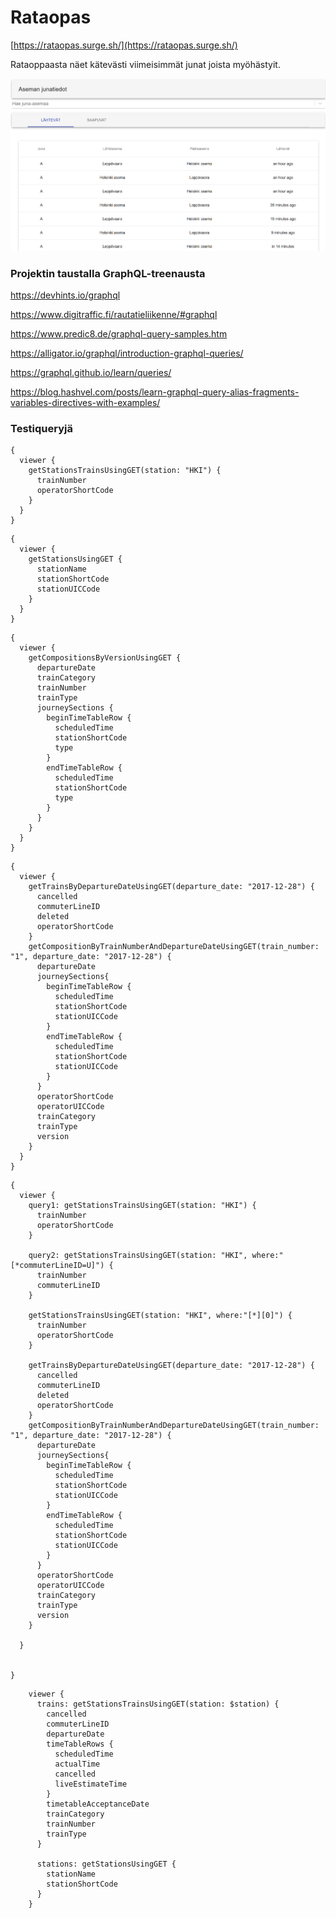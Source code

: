 # Rataopas

[https://rataopas.surge.sh/](https://rataopas.surge.sh/)

Rataoppaasta näet kätevästi viimeisimmät junat joista myöhästyit.

![](https://raw.githubusercontent.com/Zeukkari/harjotteluproggis3/master/rataopas.png)


### Projektin taustalla GraphQL-treenausta

https://devhints.io/graphql

https://www.digitraffic.fi/rautatieliikenne/#graphql

https://www.predic8.de/graphql-query-samples.htm

https://alligator.io/graphql/introduction-graphql-queries/

https://graphql.github.io/learn/queries/

https://blog.hashvel.com/posts/learn-graphql-query-alias-fragments-variables-directives-with-examples/


### Testiqueryjä

```
{
  viewer {
    getStationsTrainsUsingGET(station: "HKI") {
      trainNumber
      operatorShortCode
    }
  }
}

```

```
{
  viewer {
    getStationsUsingGET {
      stationName
      stationShortCode
      stationUICCode
    }
  }
}
```

```
{
  viewer {
    getCompositionsByVersionUsingGET {
      departureDate
      trainCategory
      trainNumber
      trainType
      journeySections {
        beginTimeTableRow {
          scheduledTime
          stationShortCode
          type
        }
        endTimeTableRow {
          scheduledTime
          stationShortCode
          type
        }
      }
    }
  }
}

```



```
{
  viewer {
    getTrainsByDepartureDateUsingGET(departure_date: "2017-12-28") {
      cancelled
      commuterLineID
      deleted
      operatorShortCode
    }
    getCompositionByTrainNumberAndDepartureDateUsingGET(train_number: "1", departure_date: "2017-12-28") {
      departureDate
      journeySections{
        beginTimeTableRow {
          scheduledTime
          stationShortCode
          stationUICCode
        }
        endTimeTableRow {
          scheduledTime
          stationShortCode
          stationUICCode
        }
      }
      operatorShortCode
      operatorUICCode
      trainCategory
      trainType
      version
    }
  }
}

```

```
{
  viewer {
    query1: getStationsTrainsUsingGET(station: "HKI") {
      trainNumber
      operatorShortCode
    }
    
    query2: getStationsTrainsUsingGET(station: "HKI", where:"[*commuterLineID=U]") {
      trainNumber
      commuterLineID
    }
    
    getStationsTrainsUsingGET(station: "HKI", where:"[*][0]") {
      trainNumber
      operatorShortCode
    }
    
    getTrainsByDepartureDateUsingGET(departure_date: "2017-12-28") {
      cancelled
      commuterLineID
      deleted
      operatorShortCode
    }
    getCompositionByTrainNumberAndDepartureDateUsingGET(train_number: "1", departure_date: "2017-12-28") {
      departureDate
      journeySections{
        beginTimeTableRow {
          scheduledTime
          stationShortCode
          stationUICCode
        }
        endTimeTableRow {
          scheduledTime
          stationShortCode
          stationUICCode
        }
      }
      operatorShortCode
      operatorUICCode
      trainCategory
      trainType
      version
    }

  }

  
}
```

```
    viewer {
      trains: getStationsTrainsUsingGET(station: $station) {
        cancelled
        commuterLineID
        departureDate
        timeTableRows {
          scheduledTime
          actualTime
          cancelled
          liveEstimateTime
        }
        timetableAcceptanceDate
        trainCategory
        trainNumber
        trainType
      }

      stations: getStationsUsingGET {
        stationName
        stationShortCode
      }
    }
```
